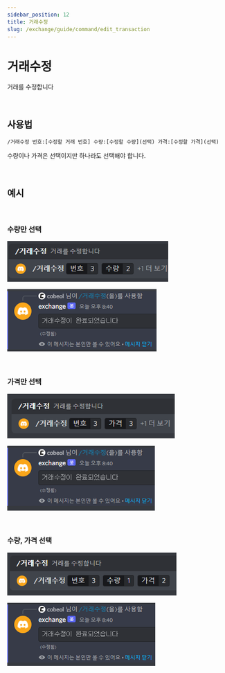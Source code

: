 ```yaml
---
sidebar_position: 12
title: 거래수정
slug: /exchange/guide/command/edit_transaction
---
```


# 거래수정

거래를 수정합니다

<br/>

## 사용법

```
/거래수정 번호:[수정할 거래 번호] 수량:[수정할 수량](선택) 가격:[수정할 가격](선택) 
```

수량이나 가격은 선택이지만 하나라도 선택해야 합니다.

<br/>

## 예시

<br/>

### 수량만 선택

![edit_transaction_with_value-input](./img/edit_transaction/edit_transaction_with_value-input.png)

![edit_transaction_with_value-output](./img/edit_transaction/edit_transaction_with_value-output.png)

<br/>

### 가격만 선택

![edit_transaction_with_price-input](./img/edit_transaction/edit_transaction_with_price-input.png)

![edit_transaction_with_price-output](./img/edit_transaction/edit_transaction_with_price-output.png)

<br/>

### 수량, 가격 선택

![edit_transaction_with_value_and_price-input](./img/edit_transaction/edit_transaction_with_value_and_price-input.png)

![edit_transaction_with_value_and_price-output](./img/edit_transaction/edit_transaction_with_value_and_price-output.png)